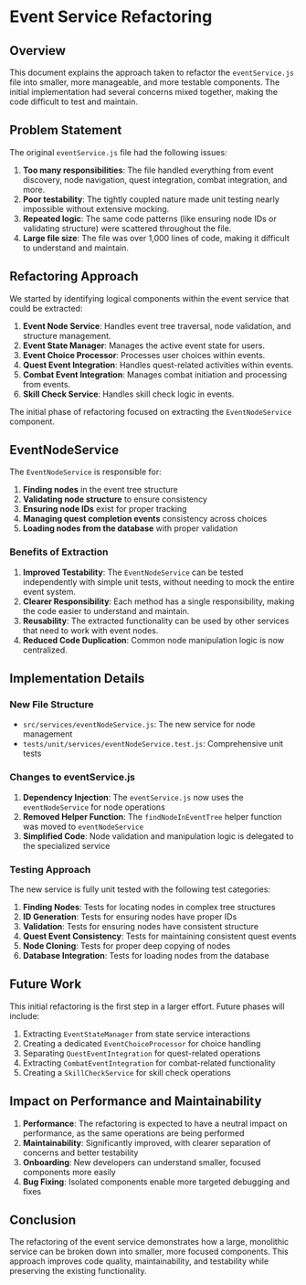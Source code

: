 # Event Service Refactoring

## Overview

This document explains the approach taken to refactor the `eventService.js` file into smaller, more manageable, and more testable components. The initial implementation had several concerns mixed together, making the code difficult to test and maintain.

## Problem Statement

The original `eventService.js` file had the following issues:

1. **Too many responsibilities**: The file handled everything from event discovery, node navigation, quest integration, combat integration, and more.
2. **Poor testability**: The tightly coupled nature made unit testing nearly impossible without extensive mocking.
3. **Repeated logic**: The same code patterns (like ensuring node IDs or validating structure) were scattered throughout the file.
4. **Large file size**: The file was over 1,000 lines of code, making it difficult to understand and maintain.

## Refactoring Approach

We started by identifying logical components within the event service that could be extracted:

1. **Event Node Service**: Handles event tree traversal, node validation, and structure management.
2. **Event State Manager**: Manages the active event state for users.
3. **Event Choice Processor**: Processes user choices within events.
4. **Quest Event Integration**: Handles quest-related activities within events.
5. **Combat Event Integration**: Manages combat initiation and processing from events.
6. **Skill Check Service**: Handles skill check logic in events.

The initial phase of refactoring focused on extracting the `EventNodeService` component.

## EventNodeService

The `EventNodeService` is responsible for:

1. **Finding nodes** in the event tree structure
2. **Validating node structure** to ensure consistency
3. **Ensuring node IDs** exist for proper tracking
4. **Managing quest completion events** consistency across choices
5. **Loading nodes from the database** with proper validation

### Benefits of Extraction

1. **Improved Testability**: The `EventNodeService` can be tested independently with simple unit tests, without needing to mock the entire event system.
2. **Clearer Responsibility**: Each method has a single responsibility, making the code easier to understand and maintain.
3. **Reusability**: The extracted functionality can be used by other services that need to work with event nodes.
4. **Reduced Code Duplication**: Common node manipulation logic is now centralized.

## Implementation Details

### New File Structure

- `src/services/eventNodeService.js`: The new service for node management
- `tests/unit/services/eventNodeService.test.js`: Comprehensive unit tests

### Changes to eventService.js

1. **Dependency Injection**: The `eventService.js` now uses the `eventNodeService` for node operations
2. **Removed Helper Function**: The `findNodeInEventTree` helper function was moved to `eventNodeService`
3. **Simplified Code**: Node validation and manipulation logic is delegated to the specialized service

### Testing Approach

The new service is fully unit tested with the following test categories:

1. **Finding Nodes**: Tests for locating nodes in complex tree structures
2. **ID Generation**: Tests for ensuring nodes have proper IDs
3. **Validation**: Tests for ensuring nodes have consistent structure
4. **Quest Event Consistency**: Tests for maintaining consistent quest events
5. **Node Cloning**: Tests for proper deep copying of nodes
6. **Database Integration**: Tests for loading nodes from the database

## Future Work

This initial refactoring is the first step in a larger effort. Future phases will include:

1. Extracting `EventStateManager` from state service interactions
2. Creating a dedicated `EventChoiceProcessor` for choice handling
3. Separating `QuestEventIntegration` for quest-related operations
4. Extracting `CombatEventIntegration` for combat-related functionality
5. Creating a `SkillCheckService` for skill check operations

## Impact on Performance and Maintainability

1. **Performance**: The refactoring is expected to have a neutral impact on performance, as the same operations are being performed
2. **Maintainability**: Significantly improved, with clearer separation of concerns and better testability
3. **Onboarding**: New developers can understand smaller, focused components more easily
4. **Bug Fixing**: Isolated components enable more targeted debugging and fixes

## Conclusion

The refactoring of the event service demonstrates how a large, monolithic service can be broken down into smaller, more focused components. This approach improves code quality, maintainability, and testability while preserving the existing functionality. 
